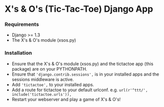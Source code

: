 # X's & O's (Tic-Tac-Toe) Django App
### Requirements
 + Django >= 1.3
 + The X's & O's module (xsos.py)
 
### Installation
 + Ensure that the X's & O's module (xsos.py) and the tictactoe app (this package) are on your PYTHONPATH.
 + Ensure that `'django.contrib.sessions',` is in your installed apps and the sessions middleware is active.
 + Add `'tictactoe',` to your installed apps.
 + Add a route for tictactoe to your default urlconf.
   e.g. `url(r'^ttt/', include('tictactoe.urls')),`
 + Restart your webserver and play a game of X's & O's!